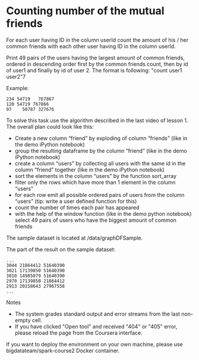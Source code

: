 # Counting number of the mutual friends
For each user having ID in the column userId count the amount of his / her common 
friends with each other user having ID in the column userId.

Print 49 pairs of the users having the largest amount of common friends, ordered in 
descending order first by the common friends count, then by id of user1 and finally 
by id of user 2. The format is following: "count user1 user2"7

Example:
```
234	54719	767867
120	54719 767866
97    50787 327676
```
To solve this task use the algorithm described in the last video of lesson 1. 
The overall plan could look like this:
- Create a new column “friend” by exploding of column “friends” (like in the demo 
iPython notebook)
- group the resulting dataframe by the column “friend” (like in the demo iPython notebook)
- create a column “users” by collecting all users with the same id in the column 
“friend” together (like in the demo iPython notebook)
- sort the elements in the column “users” by the function sort_array
- filter only the rows which have more than 1 element in the column “users”
- for each row emit all possible ordered pairs of users from the column “users” 
(tip: write a user defined function for this)
- count the number of times each pair has appeared
- with the help of the window function (like in the demo python notebook) select 
49 pairs of users who have the biggest amount of common friends  

The sample dataset is located at /data/graphDFSample.

The part of the result on the sample dataset:
```
...
3044 21864412 51640390
3021 17139850 51640390
3010 14985079 51640390
2970 17139850 21864412
2913 20158643 27967558
...
```

Notes
- The system grades standard output and error streams from the last non-empty cell.
- If you have clicked "Open tool" and received "404" or "405" error, please reload 
the page from the Coursera interface.  

If you want to deploy the environment on your own machine, please use 
bigdatateam/spark-course2 Docker container.